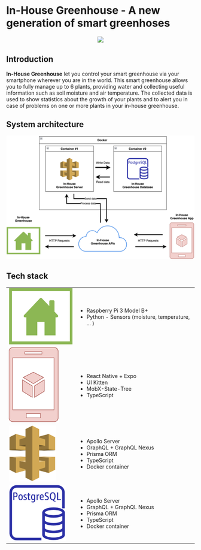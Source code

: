 # In-House Greenhouse - A new generation of smart greenhoses

<p align="center">
  <img style="text-align: center;" width="400" height="auto" src="https://user-images.githubusercontent.com/37295664/158469342-5d8f577f-08eb-4a44-8494-c7d23abfd0fc.svg">
</p>

## Introduction

**In-House Greenhouse** let you control your smart greenhouse via your smartphone wherever you are in the world.
This smart greenhouse allows you to fully manage up to 6 plants, providing water and collecting useful information such as soil moisture and air temperature.
The collected data is used to show statistics about the growth of your plants and to alert you in case of problems on one or more plants in your in-house greenhouse.

## System architecture

![System Architecture](/extra/schemas/system-architecture.png)

## Tech stack

<table>
  <tr>
    <td><img src="/extra/schemas/system-icons/symbol-greenhouse.png" alt="Greenhouse icon" height="150" width="auto"></td>
    <td>
      <ul>
        <li>Raspberry Pi 3 Model B+</li>
        <li>Python - Sensors (moisture, temperature, ... )</li>
      </ul>
    </td>
  </tr>
  <tr>
    <td><img src="/extra/schemas/system-icons/symbol-app.png" alt="Greenhouse icon" height="200" width="auto"></td>
    <td>
      <ul>
        <li>React Native + Expo</li>
        <li>UI Kitten</li>
        <li>MobX-State-Tree</li>
        <li>TypeScript</li>
      </ul>
    </td>
  </tr>
  <tr>
    <td><img src="/extra/schemas/system-icons/symbol-api.png" alt="Greenhouse icon" height="150" width="auto"></td>
    <td>
      <ul>
        <li>Apollo Server</li>
        <li>GraphQL + GraphQL Nexus</li>
        <li>Prisma ORM</li>
        <li>TypeScript</li>
        <li>Docker container</li>
      </ul>
    </td>
  </tr>
  <tr>
    <td><img src="/extra/schemas/system-icons/symbol-db.png" alt="Greenhouse icon" height="150" width="auto"></td>
    <td>
      <ul>
        <li>Apollo Server</li>
        <li>GraphQL + GraphQL Nexus</li>
        <li>Prisma ORM</li>
        <li>TypeScript</li>
        <li>Docker container</li>
      </ul>
    </td>
  </tr>
</table>